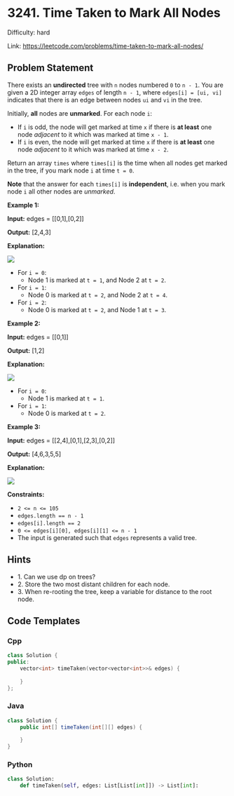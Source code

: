# 3241. Time Taken to Mark All Nodes

Difficulty: hard

Link: https://leetcode.com/problems/time-taken-to-mark-all-nodes/

## Problem Statement

There exists an **undirected** tree with `n` nodes numbered `0` to `n - 1`. You are given a 2D integer array `edges` of length `n - 1`, where `edges[i] = [ui, vi]` indicates that there is an edge between nodes `ui` and `vi` in the tree.

Initially, **all** nodes are **unmarked**. For each node `i`:

* If `i` is odd, the node will get marked at time `x` if there is **at least** one node *adjacent* to it which was marked at time `x - 1`.
* If `i` is even, the node will get marked at time `x` if there is **at least** one node *adjacent* to it which was marked at time `x - 2`.

Return an array `times` where `times[i]` is the time when all nodes get marked in the tree, if you mark node `i` at time `t = 0`.

**Note** that the answer for each `times[i]` is **independent**, i.e. when you mark node `i` all other nodes are *unmarked*.

**Example 1:**

**Input:** edges \= \[\[0,1],\[0,2]]

**Output:** \[2,4,3]

**Explanation:**

![](https://assets.leetcode.com/uploads/2024/06/01/screenshot-2024-06-02-122236.png)

* For `i = 0`:
	+ Node 1 is marked at `t = 1`, and Node 2 at `t = 2`.
* For `i = 1`:
	+ Node 0 is marked at `t = 2`, and Node 2 at `t = 4`.
* For `i = 2`:
	+ Node 0 is marked at `t = 2`, and Node 1 at `t = 3`.

**Example 2:**

**Input:** edges \= \[\[0,1]]

**Output:** \[1,2]

**Explanation:**

![](https://assets.leetcode.com/uploads/2024/06/01/screenshot-2024-06-02-122249.png)

* For `i = 0`:
	+ Node 1 is marked at `t = 1`.
* For `i = 1`:
	+ Node 0 is marked at `t = 2`.

**Example 3:**

**Input:** edges \= \[\[2,4],\[0,1],\[2,3],\[0,2]]

**Output:** \[4,6,3,5,5]

**Explanation:**

![](https://assets.leetcode.com/uploads/2024/06/03/screenshot-2024-06-03-210550.png)

**Constraints:**

* `2 <= n <= 105`
* `edges.length == n - 1`
* `edges[i].length == 2`
* `0 <= edges[i][0], edges[i][1] <= n - 1`
* The input is generated such that `edges` represents a valid tree.

## Hints

- 1\. Can we use dp on trees?
- 2\. Store the two most distant children for each node.
- 3\. When re\-rooting the tree, keep a variable for distance to the root node.

## Code Templates

### Cpp
```cpp
class Solution {
public:
    vector<int> timeTaken(vector<vector<int>>& edges) {
        
    }
};
```

### Java
```java
class Solution {
    public int[] timeTaken(int[][] edges) {
        
    }
}
```

### Python
```python
class Solution:
    def timeTaken(self, edges: List[List[int]]) -> List[int]:
        
```

